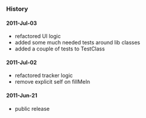 ### History

#### 2011-Jul-03

* refactored UI logic
* added some much needed tests around lib classes
* added a couple of tests to TestClass

#### 2011-Jul-02

* refactored tracker logic
* remove explicit self on fillMeIn

#### 2011-Jun-21

* public release
